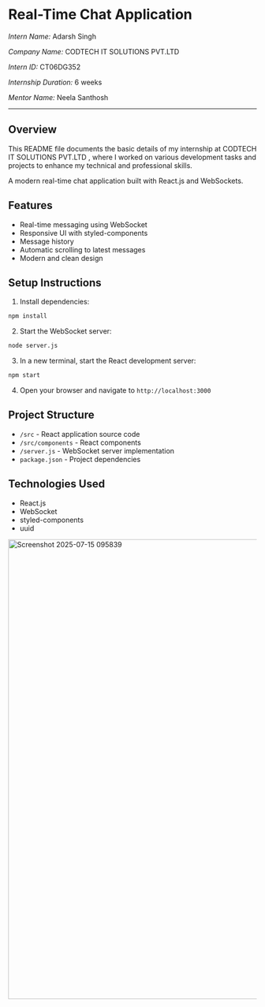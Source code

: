 # Real-Time Chat Application

*Intern Name:* Adarsh Singh 

*Company Name:*  CODTECH IT SOLUTIONS PVT.LTD

*Intern ID:* CT06DG352

*Internship Duration:* 6 weeks

*Mentor Name:* Neela Santhosh

---

## Overview

This README file documents the basic details of my internship at CODTECH IT SOLUTIONS PVT.LTD , where I worked on various development tasks and projects to enhance my technical and professional skills.




A modern real-time chat application built with React.js and WebSockets.

## Features

- Real-time messaging using WebSocket
- Responsive UI with styled-components
- Message history
- Automatic scrolling to latest messages
- Modern and clean design

## Setup Instructions

1. Install dependencies:
```bash
npm install
```

2. Start the WebSocket server:
```bash
node server.js
```

3. In a new terminal, start the React development server:
```bash
npm start
```

4. Open your browser and navigate to `http://localhost:3000`

## Project Structure

- `/src` - React application source code
- `/src/components` - React components
- `/server.js` - WebSocket server implementation
- `package.json` - Project dependencies

## Technologies Used

- React.js
- WebSocket
- styled-components
- uuid

<img width="1902" height="933" alt="Screenshot 2025-07-15 095839" src="https://github.com/user-attachments/assets/0b9f506f-dd69-4144-b7bb-249d8dd0b27b" />

